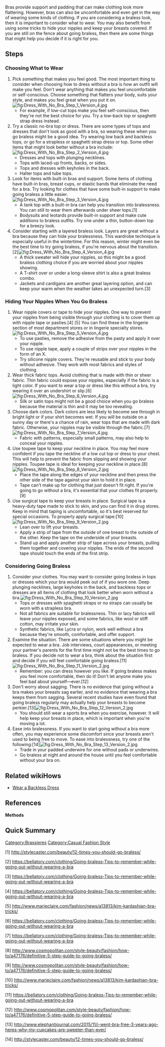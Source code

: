 Bras provide support and padding that can make clothing look more
flattering. However, bras can also be uncomfortable and even get in the
way of wearing some kinds of clothing. If you are considering a braless
look, then it is important to consider what to wear. You may also
benefit from using some tricks to hide your nipples and keep your
breasts covered. If you are still on the fence about going braless, then
there are some things that might help you decide if it is right for you.

## Steps

### Choosing What to Wear

1.  Pick something that makes you feel good. The most important thing to
    consider when choosing how to dress without a bra is how an outfit
    will make you feel. Don't wear anything that makes you feel
    uncomfortable or self-conscious. Choose something that flatters your
    body, suits your style, and makes you feel great when you put it
    on.![](Dress_With_No_Bra_Step_1_Version_4.jpg "fig:Dress_With_No_Bra_Step_1_Version_4.jpg")
    -   For example, if low-cut tops make you feel self-conscious, then
        they're not the best choice for you. Try a low-back top or
        spaghetti strap dress instead.
2.  Try a classic no-bra top or dress. There are some types of tops and
    dresses that don't look as good with a bra, so wearing these when
    you go braless might be a good idea. Try wearing low back and
    backless tops, or go for a strapless or spaghetti strap dress or
    top. Some other items that might look better without a bra
    include:![](Dress_With_No_Bra_Step_2_Version_4.jpg "fig:Dress_With_No_Bra_Step_2_Version_4.jpg")
    -   Dresses and tops with plunging necklines.
    -   Tops with laced-up fronts, backs, or sides.
    -   Tops and dresses with keyholes in the back.
    -   Halter tops and tube tops.
3.  Look for items with built-in bras and support. Some items of
    clothing have built-in bras, breast cups, or elastic bands that
    eliminate the need for a bra. Try looking for clothes that have some
    built-in support to make going braless a little
    easier.![](Dress_With_No_Bra_Step_3_Version_4.jpg "fig:Dress_With_No_Bra_Step_3_Version_4.jpg")
    -   A tank top with a built-in bra can help you transition into
        bralessness. You can still to wear them afterwards under sheer
        tops.[1]
    -   Bodysuits and leotards provide built-in support and make cute
        additions to braless outfits. Try one under a thin, button-down
        top for a breezy look.
4.  Consider starting with a layered braless look. Layers are great
    without a bra because they can hide your bralessness. This wardrobe
    technique is especially useful in the wintertime. For this reason,
    winter might even be the best time to try going braless, if you're
    nervous about the
    transition.[2]![](Dress_With_No_Bra_Step_4_Version_4.jpg "fig:Dress_With_No_Bra_Step_4_Version_4.jpg")
    -   A thick sweater will hide your nipples, so this might be a good
        braless clothing choice if you are worried about your nipples
        showing.
    -   A T-shirt over or under a long-sleeve shirt is also a great
        braless combo.
    -   Jackets and cardigans are another great layering option, and can
        keep your warm when the weather takes an unexpected turn.[3]

### Hiding Your Nipples When You Go Braless

1.  Wear nipple covers or tape to hide your nipples. One way to prevent
    your nipples from being visible through your clothing is to cover
    them up with nipple tape or pasties.[4] [5] You can find these in
    the lingerie section of most department stores or in lingerie
    specialty
    stores.![](Dress_With_No_Bra_Step_5_Version_4.jpg "fig:Dress_With_No_Bra_Step_5_Version_4.jpg")
    -   To use pasties, remove the adhesive from the pasty and apply it
        over your nipple.
    -   To use nipple tape, apply a couple of strips over your nipples
        in the form of an X.
    -   Try silicone nipple covers. They're reusable and stick to your
        body without adhesive. They work with most fabrics and styles of
        clothing.
2.  Wear thick fabric tops. Avoid clothing that is made with thin or
    sheer fabric. Thin fabric could expose your nipples, especially if
    the fabric is a light color. If you want to wear a top or dress like
    this without a bra, try wearing it over an undershirt or
    slip.[6]![](Dress_With_No_Bra_Step_6_Version_4.jpg "fig:Dress_With_No_Bra_Step_6_Version_4.jpg")
    -   Silk or satin tops might not be a good choice when you go
        braless because the material is thin and it may be too
        revealing.
3.  Choose dark colors. Dark colors are less likely to become see
    through in bright light or if your shirt becomes wet. If you will be
    outside on a sunny day or there's a chance of rain, wear tops that
    are made with dark fabric. Otherwise, your nipples may be visible
    through the
    fabric.[7]![](Dress_With_No_Bra_Step_7_Version_4.jpg "fig:Dress_With_No_Bra_Step_7_Version_4.jpg")
    -   Fabric with patterns, especially small patterns, may also help
        to conceal your nipples.
4.  Use toupee tape to keep your neckline in place. You may feel more
    confident if you tape the neckline of a low cut top or dress to your
    chest. This will help to prevent the fabric from slipping and
    showing your nipples. Toupee tape is ideal for keeping your neckline
    in
    place.[8]![](Dress_With_No_Bra_Step_8_Version_2.jpg "fig:Dress_With_No_Bra_Step_8_Version_2.jpg")
    -   Place the tape along the edges of your neckline and then press
        the other side of the tape against your skin to hold it in
        place.
    -   Tape can't make up for clothing that just doesn't fit right. If
        you're going to go without a bra, it's essential that your
        clothes fit properly.[9]
5.  Use surgical tape to keep your breasts in place. Surgical tape is a
    heavy-duty tape made to stick to skin, and you can find it in drug
    stores. Keep in mind that taping is uncomfortable, so it's best
    reserved for special occasions. To properly apply surgical
    tape:[10]![](Dress_With_No_Bra_Step_9_Version_2.jpg "fig:Dress_With_No_Bra_Step_9_Version_2.jpg")
    -   Lean over to lift your breasts.
    -   Apply a strip of tape from the outside of one breast to the
        outside of the other. Keep the tape on the underside of your
        breasts.
    -   Stand up and apply another strip of tape across your breasts,
        pulling them together and covering your nipples. The ends of the
        second tape should touch the ends of the first strip.

### Considering Going Braless

1.  Consider your clothes. You may want to consider going braless in
    tops or dresses which your bra would peek out of if you wore one.
    Deep plunging necklines, large keyholes in the back, and backless
    tops or dresses are all items of clothing that look better when worn
    without a
    bra.![](Dress_With_No_Bra_Step_10_Version_2.jpg "fig:Dress_With_No_Bra_Step_10_Version_2.jpg")
    -   Tops or dresses with spaghetti straps or no straps can usually
        be worn with a strapless bra.
    -   Not all fabrics are suitable for bralessness. Thin or lacy
        fabrics will leave your nipples exposed, and some fabrics, like
        wool or stiff cotton, may irritate your skin.
    -   Synthetic fabrics, like Lycra or nylon, work well without a bra
        because they're smooth, comfortable, and offer support.
2.  Examine the situation. There are some situations where you might be
    expected to wear a bra. Job interviews, court appearances, or
    meeting your partner's parents for the first time might not be the
    best times to go braless. If you decide not to wear a bra, think
    about the situation first and decide if you will feel comfortable
    going
    braless.[11]![](Dress_With_No_Bra_Step_11_Version_2.jpg "fig:Dress_With_No_Bra_Step_11_Version_2.jpg")
    -   Remember: you can dress however you like. If going braless makes
        *you* feel more comfortable, then do it! Don't let anyone make
        you feel bad about yourself—ever.[12]
3.  Don't worry about sagging. There is no evidence that going without a
    bra makes your breasts sag earlier, and no evidence that wearing a
    bra keeps them from sagging. Several recent studies have even found
    that going braless regularly may actually help your breasts to
    become
    perkier.[13]![](Dress_With_No_Bra_Step_12_Version_2.jpg "fig:Dress_With_No_Bra_Step_12_Version_2.jpg")
    -   You should still wear a sports bra when you exercise, however.
        It will help keep your breasts in place, which is important when
        you're moving a lot.
4.  Ease into bralessness. If you want to start going without a bra more
    often, you may experience some discomfort since your breasts aren't
    used to being free to move. To ease into bralessness, try one of the
    following:[14]![](Dress_With_No_Bra_Step_13_Version_2.jpg "fig:Dress_With_No_Bra_Step_13_Version_2.jpg")
    -   Trade in your padded underwire for one without pads or
        underwires.
    -   Go braless at night and around the house until you feel
        comfortable without your bra on.

## Related wikiHows

-   [Wear a Backless Dress](Wear_a_Backless_Dress "wikilink")

## References

__Methods__

## Quick Summary

[Category:Brassieres](Category:Brassieres "wikilink") [Category:Casual
Fashion Style](Category:Casual_Fashion_Style "wikilink")

[1] <http://stylecaster.com/beauty/12-times-you-should-go-braless/>

[2] <https://bellatory.com/clothing/Going-braless-Tips-to-remember-while-going-out-without-wearing-a-bra>

[3] <https://bellatory.com/clothing/Going-braless-Tips-to-remember-while-going-out-without-wearing-a-bra>

[4] <https://bellatory.com/clothing/Going-braless-Tips-to-remember-while-going-out-without-wearing-a-bra>

[5] <http://www.marieclaire.com/fashion/news/a13813/kim-kardashian-bra-tricks/>

[6] <https://bellatory.com/clothing/Going-braless-Tips-to-remember-while-going-out-without-wearing-a-bra>

[7] <https://bellatory.com/clothing/Going-braless-Tips-to-remember-while-going-out-without-wearing-a-bra>

[8] <http://www.cosmopolitan.com/style-beauty/fashion/how-to/a47176/definitive-5-step-guide-to-going-braless/>

[9] <http://www.cosmopolitan.com/style-beauty/fashion/how-to/a47176/definitive-5-step-guide-to-going-braless/>

[10] <http://www.marieclaire.com/fashion/news/a13813/kim-kardashian-bra-tricks/>

[11] <https://bellatory.com/clothing/Going-braless-Tips-to-remember-while-going-out-without-wearing-a-bra>

[12] <http://www.cosmopolitan.com/style-beauty/fashion/how-to/a47176/definitive-5-step-guide-to-going-braless/>

[13] <http://www.elephantjournal.com/2015/11/i-went-bra-free-3-years-ago-heres-why-my-cupcakes-are-sweeter-than-ever/>

[14] <http://stylecaster.com/beauty/12-times-you-should-go-braless/>